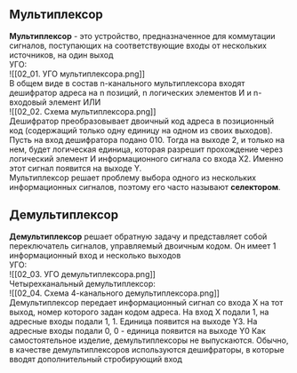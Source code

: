 ## Мультиплексор
**Мультиплексор** - это устройство, предназначенное для коммутации сигналов, поступающих на соответствующие входы от нескольких источников, на один выход  
УГО:  
![[02_01. УГО мультиплексора.png]]  
В общем виде в состав n-канального мультиплексора входят дешифратор адреса на n позиций, n логических элементов И и n-входовый элемент ИЛИ  
![[02_02. Схема мультиплексора.png]]  
Дешифратор преобразовывает двоичный код адреса в позиционный код (содержащий только одну единицу на одном из своих выходов). Пусть на вход дешифратора подано 010. Тогда на выходе 2, и только на нем, будет логическая единица, которая разрешит прохождение через логический элемент И информационного сигнала со входа X2. Именно 
этот сигнал появится на выходе Y.  
Мультиплексор решает проблему выбора одного из нескольких информационных сигналов, поэтому его часто называют **селектором**.  
## Демультиплексор
**Демультиплексор** решает обратную задачу и представляет собой переключатель сигналов, управляемый двоичным кодом. Он имеет 1 информационный вход и несколько выходов  
УГО:  
![[02_03. УГО демультиплексора.png]]  
Четырехканальный демультиплексор:  
![[02_04. Схема 4-канального демультиплексора.png]]  
Демультиплексор передает информационный сигнал со входа X на тот выход, номер которого задан кодом адреса. На вход Х подали 1, на адресные входы подали 1, 1. Единица появится на выходе Y3. На адресные входы подали 0, 0 - единица появится на выходе Y0
Как самостоятельное изделие, демультиплексоры не выпускаются. Обычно, в качестве демультиплексоров используются дешифраторы, в которые вводят дополнительный стробирующий вход